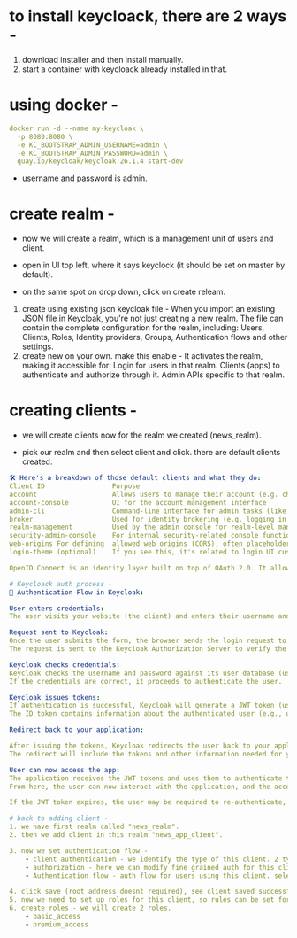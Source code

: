 # to install keycloack, there are 2 ways - 
1. download installer and then install manually.
2. start a container with keycloack already installed in that.

# using docker - 
```yml
docker run -d --name my-keycloak \
  -p 8080:8080 \
  -e KC_BOOTSTRAP_ADMIN_USERNAME=admin \
  -e KC_BOOTSTRAP_ADMIN_PASSWORD=admin \
  quay.io/keycloak/keycloak:26.1.4 start-dev
```
- username and password is admin.

# create realm - 
- now we will create a realm, which is a management unit of users and client.
- open in UI top left, where it says keyclock (it should be set on master by default).

- on the same spot on drop down, click on create releam. 
1. create using existing json keycloak file - When you import an existing JSON file in Keycloak, you're not just creating a new realm. The file can contain the complete configuration for the realm, including:
Users, Clients, Roles, Identity providers, Groups, Authentication flows and other settings.
2. create new on your own.
make this enable - It activates the realm, making it accessible for:
Login for users in that realm.
Clients (apps) to authenticate and authorize through it.
Admin APIs specific to that realm.

# creating clients - 
- we will create clients now for the realm we created (news_realm).

- pick our realm and then select client and click. there are default clients created.
```yml
🛠️ Here's a breakdown of those default clients and what they do:
Client ID	              Purpose
account	                  Allows users to manage their account (e.g. change password, view sessions)
account-console	          UI for the account management interface
admin-cli	              Command-line interface for admin tasks (like using kcadm.sh)
broker	                  Used for identity brokering (e.g. logging in via Google, Facebook)
realm-management	      Used by the admin console for realm-level management
security-admin-console	  For internal security-related console functions (rarely used directly)
web-origins	For defining  allowed web origins (CORS), often placeholder or blank
login-theme (optional)	  If you see this, it's related to login UI customization

OpenID Connect is an identity layer built on top of OAuth 2.0. It allows clients — like web or mobile apps — to authenticate users without handling their passwords directly. Instead, the authentication happens via a trusted identity provider like Keycloak or Google.

# Keycloack auth process - 
🔄 Authentication Flow in Keycloak:

User enters credentials:
The user visits your website (the client) and enters their username and password into the login form.

Request sent to Keycloak:
Once the user submits the form, the browser sends the login request to Keycloak (which is acting as the identity provider).
The request is sent to the Keycloak Authorization Server to verify the credentials.

Keycloak checks credentials:
Keycloak checks the username and password against its user database (user pool).
If the credentials are correct, it proceeds to authenticate the user.

Keycloak issues tokens:
If authentication is successful, Keycloak will generate a JWT token (usually an ID token and an access token).
The ID token contains information about the authenticated user (e.g., username, email, roles), and the access token grants the app permission to access certain resources (like APIs).

Redirect back to your application:

After issuing the tokens, Keycloak redirects the user back to your application (using the redirect URI you’ve defined when setting up the client in Keycloak).
The redirect will include the tokens and other information needed for your app to identify the user.

User can now access the app:
The application receives the JWT tokens and uses them to authenticate the user on the client side.
From here, the user can now interact with the application, and the access token can be used to make API calls or access protected resources.

If the JWT token expires, the user may be required to re-authenticate, or the app can use a refresh token to get a new access token without needing the user to log in again.

# back to adding client - 
1. we have first realm called "news_realm".
2. then we add client in this realm "news_app_client".

3. now we set authentication flow - 
    - client authentication - we identify the type of this client. 2 types of clients confidentials and public. confidentials normally mean server side app, public - client side application.
    - authorization - here we can modify fine grained auth for this client. it means what can be done with which resources, wheather its read only or read-write.
    - Authentication flow - auth flow for users using this client. select direct access (username and password based).

4. click save (root address doesnt required), see client saved successfully. client id is visible - General settings. you are on client - client_details - client name.
5. now we need to set up roles for this client, so rules can be set for users of this client. now from this current location go to roles.
6. create roles - we will create 2 roles.
    - basic_access
    - premium_access


